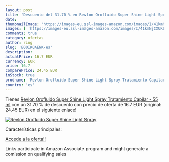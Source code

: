```yaml
---
layout: post
title: 'Descuento del 31.70 % en Revlon Orofluido Super Shine Light Spray'
date: 
thumbnailImage: 'https://images-eu.ssl-images-amazon.com/images/I/41kmNjCXURL._SL200_.jpg'
images: [ 'https://images-eu.ssl-images-amazon.com/images/I/41kmNjCXURL._SL200_.jpg' ]
comments: true
category: ofertas
author: ring
slug: 'B00IK0AENK-es'
description:
actualPrice: 16.7 EUR
currency: EUR
price: 16.7
comparePrice: 24.45 EUR
inStock: true
prodname: 'Revlon Orofluido Super Shine Light Spray Tratamiento Capilar - 55 ml'
country: 'es'
---
```


Tienes [Revlon Orofluido Super Shine Light Spray Tratamiento Capilar - 55 ml](https://www.amazon.es/dp/B00IK0AENK/?tag=tolees-21) con un 31.70 % de descuento con precio de oferta de 16.7 EUR (original: 24.45 EUR) en el siguiente enlace!

[![Revlon Orofluido Super Shine Light Spray](https://images-eu.ssl-images-amazon.com/images/I/41kmNjCXURL._SL200_.jpg)](https://www.amazon.es/dp/B00IK0AENK/?tag=tolees-21)

Características principales:


[Accede a la oferta!!](https://www.amazon.es/dp/B00IK0AENK/?tag=tolees-21)

Links participate in Amazon Associate program and might generate a comission on qualifying sales


